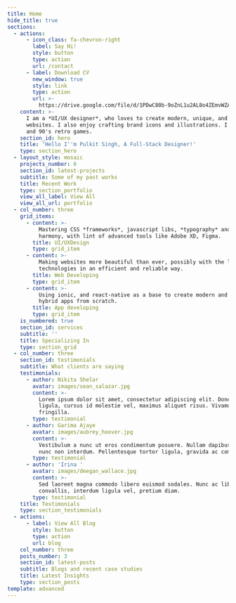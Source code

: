 ```yaml
---
title: Home
hide_title: true
sections:
  - actions:
      - icon_class: fa-chevron-right
        label: Say Hi!
        style: button
        type: action
        url: /contact
      - label: Download CV
        new_window: true
        style: link
        type: action
        url: >-
          https://drive.google.com/file/d/1PDwC80b-9oZnL1u2AL8o4ZEmvWZAsc3d/view?usp=sharing
    content: >-
      I am a *UI/UX designer*, who loves to create modern, unique, and clean
      websites. I also enjoy crafting brand icons and illustrations. I love cats
      and 90's retro games.
    section_id: hero
    title: 'Hello I''m Pulkit Singh, A Full-Stack Designer!'
    type: section_hero
  - layout_style: mosaic
    projects_number: 6
    section_id: latest-projects
    subtitle: Some of my past works
    title: Recent Work
    type: section_portfolio
    view_all_label: View All
    view_all_url: portfolio
  - col_number: three
    grid_items:
      - content: >-
          Mastering CSS *frameworks*, javascript libs, *typography* and color
          harmony, with lint of advanced tools like Adobe XD, Figma.
        title: UI/UXDesign
        type: grid_item
      - content: >-
          Making websites more beautiful than ever, possibly with the latest web
          technologies in an efficient and reliable way.
        title: Web Developing
        type: grid_item
      - content: >-
          Using ionic, and react-native as a base to create modern and beautiful
          hybrid apps from scratch.
        title: App developing
        type: grid_item
    is_numbered: true
    section_id: services
    subtitle: ''
    title: Specializing In
    type: section_grid
  - col_number: three
    section_id: testimonials
    subtitle: What clients are saying
    testimonials:
      - author: Nikita Shelar
        avatar: images/sean_salazar.jpg
        content: >-
          Lorem ipsum dolor sit amet, consectetur adipiscing elit. Donec nisl
          ligula, cursus id molestie vel, maximus aliquet risus. Vivamus in nibh
          fringilla.
        type: testimonial
      - author: Garima Ajaye
        avatar: images/aubrey_hoover.jpg
        content: >-
          Vestibulum a nunc ut eros condimentum posuere. Nullam dapibus quis
          nunc non interdum. Pellentesque tortor ligula, gravida ac commodo eu.
        type: testimonial
      - author: 'Irina '
        avatar: images/deegan_wallace.jpg
        content: >-
          Sed laoreet magna commodo libero euismod sodales. Nunc ac libero
          convallis, interdum ligula vel, pretium diam.
        type: testimonial
    title: Testimonials
    type: section_testimonials
  - actions:
      - label: View All Blog
        style: button
        type: action
        url: blog
    col_number: three
    posts_number: 3
    section_id: latest-posts
    subtitle: Blogs and recent case studies
    title: Latest Insights
    type: section_posts
template: advanced
---
```


